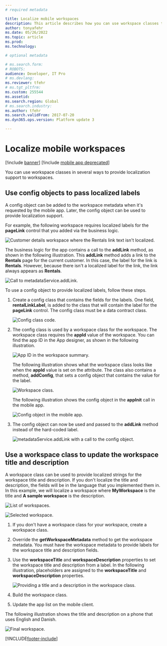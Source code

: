 ```yaml
---
# required metadata

title: Localize mobile workspaces
description: This article describes how you can use workspace classes to provide localization support to workspaces.
author: tonyafehr
ms.date: 05/26/2022
ms.topic: article
ms.prod: 
ms.technology: 

# optional metadata

# ms.search.form: 
# ROBOTS: 
audience: Developer, IT Pro
# ms.devlang: 
ms.reviewer: tfehr
# ms.tgt_pltfrm: 
ms.custom: 255544
ms.assetid: 
ms.search.region: Global
# ms.search.industry: 
ms.author: tfehr
ms.search.validFrom: 2017-07-20
ms.dyn365.ops.version: Platform update 3

---
```


# Localize mobile workspaces

[!include [banner](../../../includes/banner.md)]
[!include [mobile app deprecated](../../../includes/mobile-app-deprecation-banner.md)]

You can use workspace classes in several ways to provide localization support to workspaces.

## Use config objects to pass localized labels
A config object can be added to the workspace metadata when it's requested by the mobile app. Later, the config object can be used to provide localization support. 

For example, the following workspace requires localized labels for the **pageLink** control that you added via the business logic.

 ![Customer details workspace where the Rentals link text isn't localized.](media/workspace-api/ConfigObjectsPage.png)

The business logic for the app contains a call to the **addLink** method, as shown in the following illustration. This **addLink** method adds a link to the **Rentals** page for the current customer. In this case, the label for the link is **Rentals**. However, because there isn't a localized label for the link, the link always appears as **Rentals**.

![Call to metadataService.addLink.](media/workspace-api/ConfigObjectsBusinessLogicOriginal.png)

To use a config object to provide localized labels, follow these steps.

1. Create a config class that contains the fields for the labels. One field, **rentalLinkLabel**, is added to the class that will contain the label for the **pageLink** control. The config class must be a data contract class.

    ![Config class code.](media/workspace-api/ConfigClass.png)

2. The config class is used by a workspace class for the workspace. The workspace class requires the **appId** value of the workspace. You can find the app ID in the App designer, as shown in the following illustration.

    ![App ID in the workspace summary.](media/workspace-api/ConfigWorkspaceSummary.png)

    The following illustration shows what the workspace class looks like when the **appId** value is set on the attribute. The class also contains a method, **addConfig**, that sets a config object that contains the value for the label.

    ![Workspace class.](media/workspace-api/ConfigWorkspace.png)

    The following illustration shows the config object in the **appInit** call in the mobile app.

    ![Config object in the mobile app.](media/workspace-api/ConfigClientSide.png)

3. The config object can now be used and passed to the **addLink** method instead of the hard-coded label.

    ![metadataService.addLink with a call to the config object.](media/workspace-api/ConfigObjectsBusinessLogicFinal.png)

## Use a workspace class to update the workspace title and description
A workspace class can be used to provide localized strings for the workspace title and description. If you don't localize the title and description, the fields will be in the language that you implemented them in. In this example, we will localize a workspace where **MyWorkspace** is the title and **A sample workspace** is the description.

![List of workspaces.](media/workspace-api/LocalizeWorkspaceTitle.png) 

![Selected workspace.](media/workspace-api/LocalizeWorkspaceOriginal.png)

1. If you don't have a workspace class for your workspace, create a workspace class.
2. Override the **getWorkspaceMetadata** method to get the workspace metadata. You must have the workspace metadata to provide labels for the workspace title and description fields.
3. Use the **workspaceTitle** and **workspaceDescription** properties to set the workspace title and description from a label. In the following illustration, placeholders are assigned to the **workspaceTitle** and **workspaceDescription** properties.

    ![Providing a title and a description in the workspace class.](media/workspace-api/LocalizeWorkspaceClass.png)

4. Build the workspace class.
5. Update the app list on the mobile client.

The following illustration shows the title and description on a phone that uses English and Danish.

![Final workspace.](media/workspace-api/LocalizeWorkspaceFinal.png)


[!INCLUDE[footer-include](../../../../../includes/footer-banner.md)]

